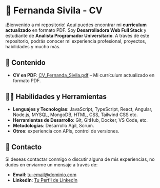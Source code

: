 # 💼 Fernanda Sivila - CV

¡Bienvenido a mi repositorio! Aquí puedes encontrar mi **currículum actualizado** en formato PDF. Soy **Desarrolladora Web Full Stack** y estudiante de **Analista Programador Universitario**. A través de este repositorio, podrás conocer mi experiencia profesional, proyectos, habilidades y mucho más.

## 📄 Contenido

- **CV en PDF**: [CV_Fernanda_Sivila.pdf](./CV_Fernanda_Sivila.pdf) – Mi currículum actualizado en formato PDF.

## 👩‍💻 Habilidades y Herramientas

- **Lenguajes y Tecnologías**: JavaScript, TypeScript, React, Angular, Node.js, MYSQL, MongoDB, HTML, CSS, Tailwind CSS etc.
- **Herramientas de Desarrollo**: Git, GitHub, Docker, VS Code, etc.
- **Metodologías**: Desarrollo Ágil, Scrum.
- **Otros**: experiencia con APIs, control de versiones.

## 📧 Contacto

Si deseas contactar conmigo o discutir alguna de mis experiencias, no dudes en enviarme un mensaje a través de:

- **Email**: [tu-email@dominio.com](sivila.fernandab@gmail.com)
- **LinkedIn**: [Tu Perfil de LinkedIn](https://www.linkedin.com/in/fernanda-sivila/)

